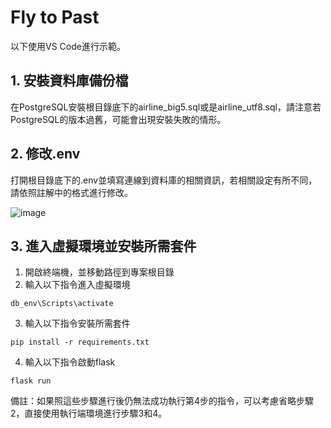 # Fly to Past
以下使用VS Code進行示範。

## 1. 安裝資料庫備份檔
在PostgreSQL安裝根目錄底下的airline_big5.sql或是airline_utf8.sql，請注意若PostgreSQL的版本過舊，可能會出現安裝失敗的情形。

## 2. 修改.env
打開根目錄底下的.env並填寫連線到資料庫的相關資訊，若相關設定有所不同，請依照註解中的格式進行修改。

![image](https://hackmd.io/_uploads/ByArYMR8p.png)

## 3. 進入虛擬環境並安裝所需套件

1. 開啟終端機，並移動路徑到專案根目錄
2. 輸入以下指令進入虛擬環境
```
db_env\Scripts\activate
```
3. 輸入以下指令安裝所需套件
```
pip install -r requirements.txt
```
4. 輸入以下指令啟動flask
```
flask run
```

備註：如果照這些步驟進行後仍無法成功執行第4步的指令，可以考慮省略步驟2，直接使用執行端環境進行步驟3和4。
